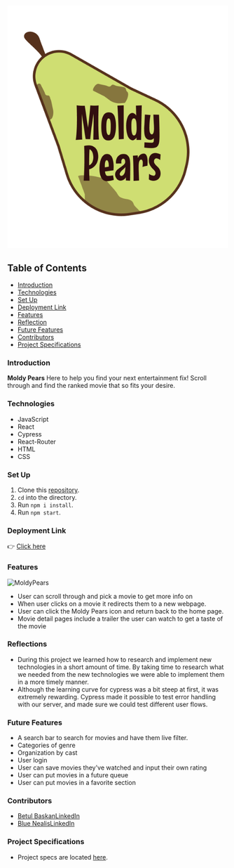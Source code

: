 
![MoldyPear](src/PearLogo.png)

## Table of Contents
- [Introduction](#introduction)
- [Technologies](#technologies)
- [Set Up](#set-up)
- [Deployment Link](#deployment-link)
- [Features](#features)
- [Reflection](#reflection)
- [Future Features](#future-features)
- [Contributors](#contributors)
- [Project Specifications](#project-specifications)

### Introduction

**Moldy Pears** Here to help you find your next entertainment fix!  Scroll through and find the ranked movie that so fits your desire.  

### Technologies
- JavaScript
- React
- Cypress
- React-Router
- HTML
- CSS

### Set Up
1. Clone this [repository](https://github.com/Baskanbetul/rancid-tomatillos).
2. `cd` into the directory.
3. Run `npm i install`.
4. Run `npm start`.

### Deployment Link 

👉 [Click here](https://rancid-tomatillos-orpin.vercel.app/)

### Features
![MoldyPears](src/MoldyPears-illustration.gif)
- User can scroll through and pick a movie to get more info on
- When user clicks on a movie it redirects them to a new webpage.
- User can click the Moldy Pears icon and return back to the home page.
- Movie detail pages include a trailer the user can watch to get a taste of the movie

### Reflections
- During this project we learned how to research and implement new technologies in a short amount of time. By taking time to research what we needed from the new technologies we were able to implement them in a more timely manner.
- Although the learning curve for cypress was a bit steep at first, it was extremely rewarding.  Cypress made it possible to test error handling with our server, and made sure we could test different user flows.


### Future Features
- A search bar to search for movies and have them live filter.
- Categories of genre
- Organization by cast
- User login
- User can save movies they've watched and input their own rating
- User can put movies in a future queue
- User can put movies in a favorite section

### Contributors
- [Betul Baskan](https://github.com/Baskanbetul)[LinkedIn](https://www.linkedin.com/in/betul-baskan-9835481b9/)
- [Blue Nealis](https://github.com/BlueNealis/)[LinkedIn](https://www.linkedin.com/in/blue-nealis/)


### Project Specifications
- Project specs are located [here](https://frontend.turing.edu/projects/module-3/rancid-tomatillos-v3.html).
